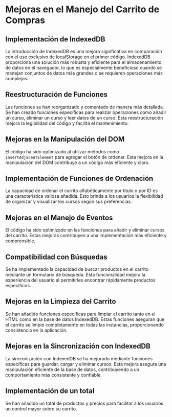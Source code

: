 # Mejoras en el Manejo del Carrito de Compras

## Implementación de IndexedDB

La introducción de IndexedDB es una mejora significativa en comparación con el uso exclusivo de localStorage en el primer código. IndexedDB proporciona una solución más robusta y eficiente para el almacenamiento de datos en el navegador, lo que es especialmente beneficioso cuando se manejan conjuntos de datos más grandes o se requieren operaciones más complejas.

## Reestructuración de Funciones

Las funciones se han reorganizado y comentado de manera más detallada. Se han creado funciones específicas para realizar operaciones como añadir un curso, eliminar un curso y leer datos de un curso. Esta reestructuración mejora la legibilidad del código y facilita el mantenimiento.

## Mejoras en la Manipulación del DOM

El código ha sido optimizado al utilizar métodos como `insertAdjacentElement` para agregar el botón de ordenar. Esta mejora en la manipulación del DOM contribuye a un código más eficiente y claro.

## Implementación de Funciones de Ordenación

La capacidad de ordenar el carrito alfabéticamente por título o por ID es una característica valiosa añadida. Esto brinda a los usuarios la flexibilidad de organizar y visualizar los cursos según sus preferencias.

## Mejoras en el Manejo de Eventos

El código ha sido optimizado  en las funciones para añadir y eliminar cursos del carrito. Estas mejoras contribuyen a una implementación más eficiente y comprensible.

## Compatibilidad con Búsquedas

Se ha implementado la capacidad de buscar productos en el carrito mediante un formulario de búsqueda. Esta funcionalidad mejora la experiencia del usuario al permitirles encontrar rápidamente productos específicos.

## Mejoras en la Limpieza del Carrito

Se han añadido funciones específicas para limpiar el carrito tanto en el HTML como en la base de datos IndexedDB. Estas funciones aseguran que el carrito se limpie completamente en todas las instancias, proporcionando consistencia en la aplicación.

## Mejoras en la Sincronización con IndexedDB

La sincronización con IndexedDB se ha mejorado mediante funciones específicas para guardar, cargar y eliminar cursos. Esta mejora asegura una manipulación eficiente de la base de datos, contribuyendo a un comportamiento más consistente y confiable.

## Implementación de un total

Se han añadido un total de productos y precios para facilitar a los usuarios un control mayor sobre su carrito.
